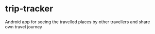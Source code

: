 # trip-tracker
Android app for seeing the travelled places by other travellers and share own travel journey
